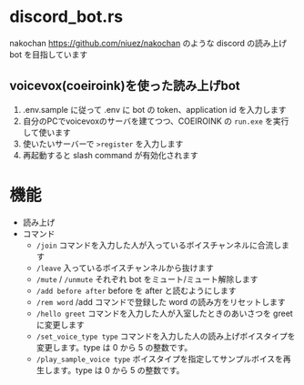 # discord_bot.rs
nakochan https://github.com/niuez/nakochan のような discord の読み上げ bot を目指しています

## voicevox(coeiroink)を使った読み上げbot

1. .env.sample に従って .env に bot の token、application id を入力します
2. 自分のPCでvoicevoxのサーバを建てつつ、COEIROINK の `run.exe` を実行して使います
3. 使いたいサーバーで `>register` を入力します
4. 再起動すると slash command が有効化されます


# 機能
- 読み上げ
- コマンド
  - `/join` コマンドを入力した人が入っているボイスチャンネルに合流します
  - `/leave` 入っているボイスチャンネルから抜けます
  - `/mute` / `/unmute` それぞれ bot をミュート/ミュート解除します
  - `/add before after` before を after と読むようにします
  - `/rem word` /add コマンドで登録した word の読み方をリセットします
  - `/hello greet` コマンドを入力した人が入室したときのあいさつを greet に変更します
  - `/set_voice_type type` コマンドを入力した人の読み上げボイスタイプを変更します。type は 0 から 5 の整数です。
  - `/play_sample_voice type` ボイスタイプを指定してサンプルボイスを再生します。type は 0 から 5 の整数です。
